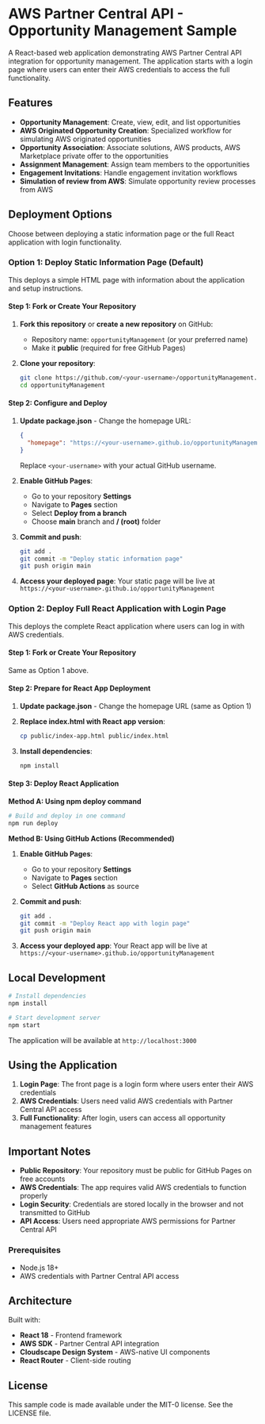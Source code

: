 # AWS Partner Central API - Opportunity Management Sample

A React-based web application demonstrating AWS Partner Central API integration for opportunity management. The application starts with a login page where users can enter their AWS credentials to access the full functionality.

## Features

- **Opportunity Management**: Create, view, edit, and list opportunities
- **AWS Originated Opportunity Creation**: Specialized workflow for simulating AWS originated opportunities  
- **Opportunity Association**: Associate solutions, AWS products, AWS Marketplace private offer to the opportunities
- **Assignment Management**: Assign team members to the opportunities
- **Engagement Invitations**: Handle engagement invitation workflows
- **Simulation of review from AWS**: Simulate opportunity review processes from AWS

## Deployment Options

Choose between deploying a static information page or the full React application with login functionality.

### Option 1: Deploy Static Information Page (Default)

This deploys a simple HTML page with information about the application and setup instructions.

#### Step 1: Fork or Create Your Repository

1. **Fork this repository** or **create a new repository** on GitHub:
   - Repository name: `opportunityManagement` (or your preferred name)
   - Make it **public** (required for free GitHub Pages)

2. **Clone your repository**:
   ```bash
   git clone https://github.com/<your-username>/opportunityManagement.git
   cd opportunityManagement
   ```

#### Step 2: Configure and Deploy

1. **Update package.json** - Change the homepage URL:
   ```json
   {
     "homepage": "https://<your-username>.github.io/opportunityManagement"
   }
   ```
   Replace `<your-username>` with your actual GitHub username.

2. **Enable GitHub Pages**:
   - Go to your repository **Settings**
   - Navigate to **Pages** section
   - Select **Deploy from a branch**
   - Choose **main** branch and **/ (root)** folder

3. **Commit and push**:
   ```bash
   git add .
   git commit -m "Deploy static information page"
   git push origin main
   ```

4. **Access your deployed page**:
   Your static page will be live at `https://<your-username>.github.io/opportunityManagement`

### Option 2: Deploy Full React Application with Login Page

This deploys the complete React application where users can log in with AWS credentials.

#### Step 1: Fork or Create Your Repository

Same as Option 1 above.

#### Step 2: Prepare for React App Deployment

1. **Update package.json** - Change the homepage URL (same as Option 1)

2. **Replace index.html with React app version**:
   ```bash
   cp public/index-app.html public/index.html
   ```

3. **Install dependencies**:
   ```bash
   npm install
   ```

#### Step 3: Deploy React Application

**Method A: Using npm deploy command**
```bash
# Build and deploy in one command
npm run deploy
```

**Method B: Using GitHub Actions (Recommended)**

1. **Enable GitHub Pages**:
   - Go to your repository **Settings**
   - Navigate to **Pages** section
   - Select **GitHub Actions** as source

2. **Commit and push**:
   ```bash
   git add .
   git commit -m "Deploy React app with login page"
   git push origin main
   ```

3. **Access your deployed app**:
   Your React app will be live at `https://<your-username>.github.io/opportunityManagement`

## Local Development

```bash
# Install dependencies
npm install

# Start development server
npm start
```

The application will be available at `http://localhost:3000`

## Using the Application

1. **Login Page**: The front page is a login form where users enter their AWS credentials
2. **AWS Credentials**: Users need valid AWS credentials with Partner Central API access
3. **Full Functionality**: After login, users can access all opportunity management features

## Important Notes

- **Public Repository**: Your repository must be public for GitHub Pages on free accounts
- **AWS Credentials**: The app requires valid AWS credentials to function properly
- **Login Security**: Credentials are stored locally in the browser and not transmitted to GitHub
- **API Access**: Users need appropriate AWS permissions for Partner Central API

### Prerequisites

- Node.js 18+
- AWS credentials with Partner Central API access

## Architecture

Built with:
- **React 18** - Frontend framework
- **AWS SDK** - Partner Central API integration
- **Cloudscape Design System** - AWS-native UI components
- **React Router** - Client-side routing

## License

This sample code is made available under the MIT-0 license. See the LICENSE file.
